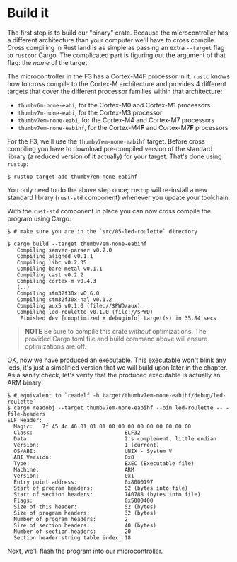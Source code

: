 # Build it

The first step is to build our "binary" crate. Because the microcontroller has a different
architecture than your computer we'll have to cross compile. Cross compiling in Rust land is as simple
as passing an extra `--target` flag to `rustc`or Cargo. The complicated part is figuring out the
argument of that flag: the *name* of the target.

The microcontroller in the F3 has a Cortex-M4F processor in it. `rustc` knows how to cross compile
to the Cortex-M architecture and provides 4 different targets that cover the different processor
families within that architecture:

- `thumbv6m-none-eabi`, for the Cortex-M0 and Cortex-M1 processors
- `thumbv7m-none-eabi`, for the Cortex-M3 processor
- `thumbv7em-none-eabi`, for the Cortex-M4 and Cortex-M7 processors
- `thumbv7em-none-eabihf`, for the Cortex-M4**F** and Cortex-M7**F** processors

For the F3, we'll use the `thumbv7em-none-eabihf` target. Before cross compiling you have to
download pre-compiled version of the standard library (a reduced version of it actually) for your
target. That's done using `rustup`:

``` console
$ rustup target add thumbv7em-none-eabihf
```

You only need to do the above step once; `rustup` will re-install a new standard library
(`rust-std` component) whenever you update your toolchain.

With the `rust-std` component in place you can now cross compile the program using Cargo:

``` console
$ # make sure you are in the `src/05-led-roulette` directory

$ cargo build --target thumbv7em-none-eabihf
   Compiling semver-parser v0.7.0
   Compiling aligned v0.1.1
   Compiling libc v0.2.35
   Compiling bare-metal v0.1.1
   Compiling cast v0.2.2
   Compiling cortex-m v0.4.3
   (..)
   Compiling stm32f30x v0.6.0
   Compiling stm32f30x-hal v0.1.2
   Compiling aux5 v0.1.0 (file://$PWD/aux)
   Compiling led-roulette v0.1.0 (file://$PWD)
    Finished dev [unoptimized + debuginfo] target(s) in 35.84 secs
```

> **NOTE** Be sure to compile this crate *without* optimizations. The provided Cargo.toml file and build command above will ensure optimizations are off. 

OK, now we have produced an executable. This executable won't blink any leds, it's just a simplified version that we will build upon later in the chapter. As a sanity check, let's verify that the produced executable is actually an ARM binary:

``` console
$ # equivalent to `readelf -h target/thumbv7em-none-eabihf/debug/led-roulette`
$ cargo readobj --target thumbv7em-none-eabihf --bin led-roulette -- -file-headers
ELF Header:
  Magic:   7f 45 4c 46 01 01 01 00 00 00 00 00 00 00 00 00
  Class:                             ELF32
  Data:                              2's complement, little endian
  Version:                           1 (current)
  OS/ABI:                            UNIX - System V
  ABI Version:                       0x0
  Type:                              EXEC (Executable file)
  Machine:                           ARM
  Version:                           0x1
  Entry point address:               0x8000197
  Start of program headers:          52 (bytes into file)
  Start of section headers:          740788 (bytes into file)
  Flags:                             0x5000400
  Size of this header:               52 (bytes)
  Size of program headers:           32 (bytes)
  Number of program headers:         2
  Size of section headers:           40 (bytes)
  Number of section headers:         20
  Section header string table index: 18
```

Next, we'll flash the program into our microcontroller.
